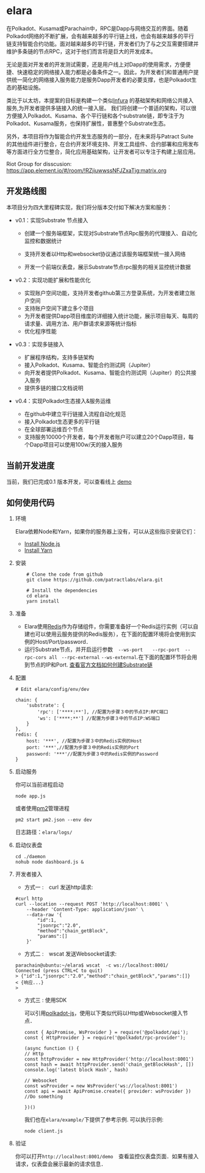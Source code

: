 # elara

在Polkadot、Kusama或Parachain中，RPC是Dapp与网络交互的界面。随着Polkadot网络的不断扩展，会有越来越多的平行链上线，也会有越来越多的平行链支持智能合约功能。面对越来越多的平行链，开发者们为了与之交互需要搭建并维护多条链的节点RPC，这对于他们而言将是巨大的开发成本。

无论是面对开发者的开发测试需要，还是用户线上对Dapp的使用需求，方便便捷、快速稳定的网络接入能力都是必备条件之一。因此，为开发者们和普通用户提供统一简化的网络接入服务能力是服务Dapp开发者的必要支撑，也是Polkadot生态的基础设施。

类比于以太坊，本提案的目标是构建一个类似[Infura](infura.io) 的基础架构和网络公共接入服务,为开发者提供多链接入的统一接入层。 我们将创建一个普适的架构，可以很方便接入Polkadot、Kusama、各个平行链和各个substrate链，即专注于为Polkadot、Kusama服务，也保持扩展性，普惠整个Substrate生态。

另外，本项目将作为智能合约开发生态服务的一部分，在未来将与Patract Suite的其他组件进行整合，在合约开发环境支持、开发工具组件、合约部署和应用发布等方面进行全方位整合，简化应用基础架构，让开发者可以专注于构建上层应用。

Riot Group for disscusion: https://app.element.io/#/room/!RZjiuwwssNFJZxaTjg:matrix.org

## 开发路线图

本项目分为四大里程碑实现，我们将分版本交付如下解决方案和服务：

- v0.1：实现Substrate 节点接入

  - 创建一个服务端框架，实现对Substrate节点Rpc服务的代理接入、自动化监控和数据统计

  - 支持开发者以Http和websocket协议通过该服务端框架统一接入网络
  - 开发一个前端仪表盘，展示Substrate节点rpc服务的相关监控统计数据
  
- v0.2：实现功能扩展和性能优化

  - 实现账户空间功能，支持开发者github第三方登录系统，为开发者建立账户空间
  - 支持账户空间下建立多个项目
  - 为开发者提供Dapp项目维度的详细接入统计功能，展示项目每天、每周的请求量、调用方法、用户群请求来源等统计指标
  - 优化程序性能

  
- v0.3：实现多链接入

  - 扩展程序结构，支持多链架构
  - 接入Polkadot、Kusama、智能合约测试网（Jupiter）
  - 向开发者提供Polkadot、Kusama、智能合约测试网（Jupiter）的公共接入服务
  - 提供多链的接口文档说明

- v0.4：实现Polkadot生态接入&服务运维

  - 在github中建立平行链接入流程自动化规范
  - 接入Polkadot生态更多的平行链
  - 在全球部署运维百个节点
  - 支持服务10000个开发者，每个开发者账户可以建立20个Dapp项目，每个Dapp项目可以使用100w/天的接入服务

## 当前开发进度


当前，我们已完成0.1 版本开发，可以查看线上 [demo](https://elara.patract.io/demo)


## 如何使用代码

1. 环境

    Elara依赖Node和Yarn，如果你的服务器上没有，可以从这些指示安装它们：
    - [Install Node.js](https://nodejs.org/en/download/)
    - [Install Yarn](https://yarnpkg.com/lang/en/docs/install/)

   
2. 安装
    ```
        # Clone the code from github
        git clone https://github.com/patractlabs/elara.git

        # Install the dependencies
        cd elara
        yarn install
    ```

3. 准备

    - Elara使用[Redis](https://github.com/redis/redis)作为存储组件，你需要准备好一个Redis运行实例（可以自建也可以使用云服务提供的Redis服务），在下面的配置环境将会使用到实例的Host/Port/password．
    - 运行Substrate节点，并开启运行参数　`--ws-port ` 　` --rpc-port `　`--rpc-cors all` ` --rpc-external`  `--ws-external`.在下面的配置环节将会用到节点的IP和Port.  [查看官方文档如何创建Substrate链](https://substrate.dev/docs/en/tutorials/create-your-first-substrate-chain/)

   
4. 配置

    ```
    # Edit elara/config/env/dev

    chain: {
        'substrate': {
            'rpc': ['****:**'], //配置为步骤３中的节点IP:RPC端口
            'ws': ['****:**'] //配置为步骤３中的节点IP:WS端口
        }
    },
    redis: {
        host: '***', //配置为步骤３中的Redis实例的Host
        port: '***',//配置为步骤３中的Redis实例的Port
        password: '***'//配置为步骤３中的Redis实例的Password
    }
    ```
    
5. 启动服务

    你可以当前进程启动
    ```
    node app.js
    ```
    或者使用[pm2](https://github.com/Unitech/pm2)管理进程
    ```
    pm2 start pm2.json --env dev
    ```

    日志路径：`elara/logs/`

6. 启动仪表盘
    ```
    cd ./daemon
    nohub node dashboard.js &
    ```

7. 开发者接入

   
    - 方式一 :　curl 发送http请求:
    ```
    #curl http
    curl --location --request POST 'http://localhost:8001' \
        --header 'Content-Type: application/json' \
        --data-raw '{
            "id":1,
            "jsonrpc":"2.0",
            "method":"chain_getBlock",
            "params":[]
        }'
    ```
    - 方式二 :　wscat 发送Websocket请求:
    ```
    parachain@ubuntu:~/elara$ wscat  -c ws://localhost:8001/
    Connected (press CTRL+C to quit)
    > {"id":1,"jsonrpc":"2.0","method":"chain_getBlock","params":[]}
    < {响应...}
    > 
    ```
     - 方式三 : 使用SDK

        可以引用[polkadot-js](https://github.com/polkadot-js)，使用以下类似代码以Http或Websocket接入节点．


        ```
        const { ApiPromise, WsProvider } = require('@polkadot/api');
        const { HttpProvider } = require('@polkadot/rpc-provider');

        (async function () {
        // Http
        const httpProvider = new HttpProvider('http://localhost:8001')
        const hash = await httpProvider.send('chain_getBlockHash', [])
        console.log('latest block Hash', hash)

        // Websocket
        const wsProvider = new WsProvider('ws://localhost:8001')
        const api = await ApiPromise.create({ provider: wsProvider })
        //Do something

        })()
        ```

        我们也在`elara/example/`下提供了参考示例.
        可以执行示例:
        ```
        node client.js
        ```
    
8. 验证

    你可以打开`http://localhost:8001/demo`　查看监控仪表盘页面．如果有接入请求，仪表盘会展示最新的请求信息．
